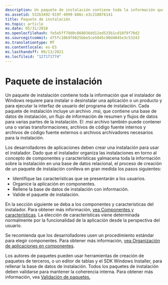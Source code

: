 ```yaml
---
description: Un paquete de instalación contiene toda la información que el instalador de Windows requiere para instalar o desinstalar una aplicación o un producto y para ejecutar la interfaz de usuario del programa de instalación.
ms.assetid: 532b3492-919f-4999-b86c-e3c210876141
title: Paquete de instalación
ms.topic: article
ms.date: 05/31/2018
ms.openlocfilehash: fe5e5ff79d0c868036dd12ed533b1cd18f9f70d2
ms.sourcegitcommit: d75fc10b9f0825bbe5ce5045c90d4045e3c53243
ms.translationtype: MT
ms.contentlocale: es-ES
ms.lasthandoff: 09/13/2021
ms.locfileid: "127171774"
---
```

# <a name="installation-package"></a>Paquete de instalación

Un paquete de instalación contiene toda la información que el instalador de Windows requiere para instalar o desinstalar una aplicación o un producto y para ejecutar la interfaz de usuario del programa de instalación. Cada paquete de instalación incluye un archivo .msi, que contiene una base de datos de instalación, un flujo de información de resumen y flujos de datos para varias partes de la instalación. El .msi archivo también puede contener una o varias transformaciones, archivos de código fuente internos y archivos de código fuente externos o archivos archivadores necesarios para la instalación.

Los desarrolladores de aplicaciones deben crear una instalación para usar el instalador. Dado que el instalador organiza las instalaciones en torno al concepto de componentes y características [y](components-and-features.md)almacena toda la información sobre la instalación en una base de datos relacional, el proceso de creación de un paquete de instalación conlleva en gran medida los pasos siguientes:

-   Identifique las características que se presentarán a los usuarios.
-   Organice la aplicación en componentes.
-   Rellene la base de datos de instalación con información.
-   Valide el paquete de instalación.

En la sección siguiente se deba a los componentes y características del instalador. Para obtener más información, [vea Componentes y características](components-and-features.md). La elección de características viene determinada normalmente por la funcionalidad de la aplicación desde la perspectiva del usuario.

Se recomienda que los desarrolladores usen un procedimiento estándar para elegir componentes. Para obtener más información, [vea Organización de aplicaciones en componentes](organizing-applications-into-components.md).

Los autores de paquetes pueden usar herramientas de creación de paquetes de terceros, o un editor de tablas y el SDK Windows Installer, para rellenar la base de datos de instalación. Todos los paquetes de instalación deben validarse para mantener la coherencia interna. Para obtener más información, vea [Validación de paquetes.](package-validation.md)

 

 



